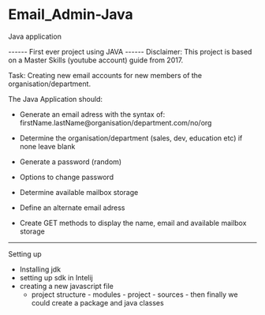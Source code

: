 # Email_Admin-Java
Java application

------    First ever project using JAVA   ------ 
Disclaimer: This project is based on a Master Skills (youtube account) guide from 2017.


Task: Creating new email accounts for new members of the organisation/department.

The Java Application should:
- Generate an email adress with the syntax of: firstName.lastName@organisation/department.com/no/org
- Determine the organisation/department (sales, dev, education etc) if none leave blank
- Generate a password (random)

- Options to change password
- Determine available mailbox storage
- Define an alternate email adress

- Create GET methods to display the name, email and available mailbox storage
------------------------------------------------------------------------------------------------
Setting up
- Installing jdk 
- setting up sdk in Intelij
- creating a new javascript file 
  - project structure - modules - project - sources - then finally we could create a package and java classes

